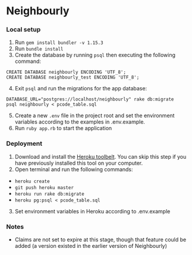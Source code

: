 # Neighbourly

### Local setup

1. Run `gem install bundler -v 1.15.3`
2. Run `bundle install`
3. Create the database by running `psql` then executing the following command:
  ```
  CREATE DATABASE neighbourly ENCODING 'UTF_8';
  CREATE DATABASE neighbourly_test ENCODING 'UTF_8';
  ```
4. Exit `psql` and run the migrations for the app database:
  ```
  DATABASE_URL="postgres://localhost/neighbourly" rake db:migrate
  psql neighbourly < pcode_table.sql
  ```
5. Create a new `.env` file in the project root and set the environment variables according to the examples in .env.example.
6. Run `ruby app.rb` to start the application

### Deployment

1. Download and install the [Heroku toolbelt](https://devcenter.heroku.com/articles/heroku-cli#download-and-install). You can skip this step if you have previously installed this tool on your computer.
2. Open terminal and run the following commands:
  - `heroku create`
  - `git push heroku master`
  - `heroku run rake db:migrate`
  - `heroku pg:psql < pcode_table.sql`
3. Set environment variables in Heroku according to .env.example

### Notes

- Claims are not set to expire at this stage, though that feature could be added (a version existed in the earlier version of Neighbourly)
